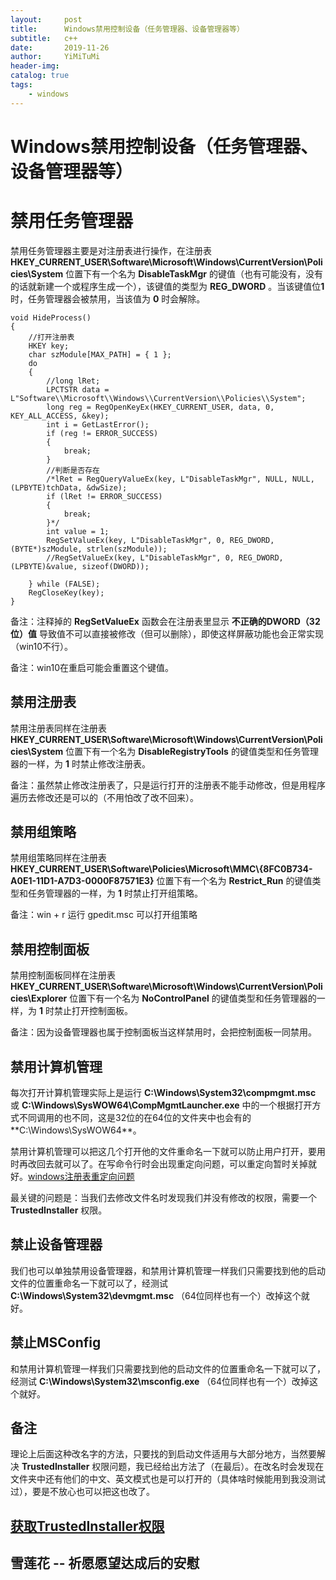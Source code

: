```yaml
---
layout:     post
title:      Windows禁用控制设备（任务管理器、设备管理器等）
subtitle:   c++
date:       2019-11-26
author:     YiMiTuMi
header-img: 
catalog: true
tags:
    - windows
---
```


# Windows禁用控制设备（任务管理器、设备管理器等）

# 禁用任务管理器

禁用任务管理器主要是对注册表进行操作，在注册表 **HKEY_CURRENT_USER\Software\Microsoft\Windows\CurrentVersion\Policies\System** 位置下有一个名为 **DisableTaskMgr** 的键值（也有可能没有，没有的话就新建一个或程序生成一个），该键值的类型为 **REG_DWORD** 。当该键值位**1**时，任务管理器会被禁用，当该值为 **0** 时会解除。

	void HideProcess()
	{
		//打开注册表
		HKEY key;
		char szModule[MAX_PATH] = { 1 };
		do 
		{
			//long lRet;
			LPCTSTR data = L"Software\\Microsoft\\Windows\\CurrentVersion\\Policies\\System";
			long reg = RegOpenKeyEx(HKEY_CURRENT_USER, data, 0, KEY_ALL_ACCESS, &key);
			int i = GetLastError();
			if (reg != ERROR_SUCCESS)
			{
				break;
			}
			//判断是否存在	
			/*lRet = RegQueryValueEx(key, L"DisableTaskMgr", NULL, NULL, (LPBYTE)tchData, &dwSize);
			if (lRet != ERROR_SUCCESS)
			{
				break;
			}*/
			int value = 1;
			RegSetValueEx(key, L"DisableTaskMgr", 0, REG_DWORD, (BYTE*)szModule, strlen(szModule));
		    //RegSetValueEx(key, L"DisableTaskMgr", 0, REG_DWORD, (LPBYTE)&value, sizeof(DWORD));
	
		} while (FALSE);
		RegCloseKey(key);
	}

备注：注释掉的 **RegSetValueEx** 函数会在注册表里显示 **不正确的DWORD（32位）值** 导致值不可以直接被修改（但可以删除），即使这样屏蔽功能也会正常实现（win10不行）。

备注：win10在重启可能会重置这个键值。

## 禁用注册表

禁用注册表同样在注册表 **HKEY_CURRENT_USER\Software\Microsoft\Windows\CurrentVersion\Policies\System** 位置下有一个名为 **DisableRegistryTools** 的键值类型和任务管理器的一样，为 **1** 时禁止修改注册表。

备注：虽然禁止修改注册表了，只是运行打开的注册表不能手动修改，但是用程序遍历去修改还是可以的（不用怕改了改不回来）。

## 禁用组策略

禁用组策略同样在注册表 **HKEY_CURRENT_USER\Software\\Policies\\Microsoft\\MMC\\{8FC0B734-A0E1-11D1-A7D3-0000F87571E3}** 位置下有一个名为 **Restrict_Run** 的键值类型和任务管理器的一样，为 **1** 时禁止打开组策略。

备注：win + r 运行 gpedit.msc 可以打开组策略

## 禁用控制面板

禁用控制面板同样在注册表 **HKEY_CURRENT_USER\Software\\Microsoft\\Windows\\CurrentVersion\\Policies\\Explorer** 位置下有一个名为 **NoControlPanel** 的键值类型和任务管理器的一样，为 **1** 时禁止打开控制面板。

备注：因为设备管理器也属于控制面板当这样禁用时，会把控制面板一同禁用。

## 禁用计算机管理

每次打开计算机管理实际上是运行 **C:\Windows\System32\compmgmt.msc** 或 
**C:\Windows\SysWOW64\CompMgmtLauncher.exe** 中的一个根据打开方式不同调用的也不同，这是32位的在64位的文件夹中也会有的 **C:\Windows\SysWOW64\**。

禁用计算机管理可以把这几个打开他的文件重命名一下就可以防止用户打开，要用时再改回去就可以了。在写命令行时会出现重定向问题，可以重定向暂时关掉就好。[windows注册表重定向问题](http://yimitumi.com/2019/04/17/windows注册表重定向问题/)

最关键的问题是：当我们去修改文件名时发现我们并没有修改的权限，需要一个 **TrustedInstaller** 权限。

## 禁止设备管理器

我们也可以单独禁用设备管理器，和禁用计算机管理一样我们只需要找到他的启动文件的位置重命名一下就可以了，经测试 **C:\Windows\System32\devmgmt.msc** （64位同样也有一个）改掉这个就好。

## 禁止MSConfig

和禁用计算机管理一样我们只需要找到他的启动文件的位置重命名一下就可以了，经测试 **C:\Windows\System32\msconfig.exe** （64位同样也有一个）改掉这个就好。

## 备注

理论上后面这种改名字的方法，只要找的到启动文件适用与大部分地方，当然要解决 **TrustedInstaller** 权限问题，我已经给出方法了（在最后）。在改名时会发现在文件夹中还有他们的中文、英文模式也是可以打开的（具体啥时候能用到我没测试过），要是不放心也可以把这也改了。

## [获取TrustedInstaller权限](http://yimitumi.com/2019/11/26/获取TrustedInstaller权限/)

## 雪莲花 -- 祈愿愿望达成后的安慰 